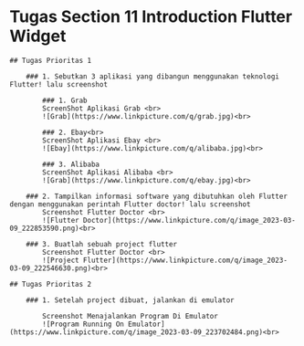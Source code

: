 # Tugas Section 11 Introduction Flutter Widget

    ## Tugas Prioritas 1

        ### 1. Sebutkan 3 aplikasi yang dibangun menggunakan teknologi Flutter! lalu screenshot
            
            ### 1. Grab
            ScreenShot Aplikasi Grab <br>
            ![Grab](https://www.linkpicture.com/q/grab.jpg)<br>

            ### 2. Ebay<br>
            ScreenShot Aplikasi Ebay <br>
            ![Ebay](https://www.linkpicture.com/q/alibaba.jpg)<br>

            ### 3. Alibaba
            ScreenShot Aplikasi Alibaba <br>
            ![Grab](https://www.linkpicture.com/q/ebay.jpg)<br>

        ### 2. Tampilkan informasi software yang dibutuhkan oleh Flutter dengan menggunakan perintah Flutter doctor! lalu screenshot
            Screenshot Flutter Doctor <br>
            ![Flutter Doctor](https://www.linkpicture.com/q/image_2023-03-09_222853590.png)<br>

        ### 3. Buatlah sebuah project flutter
            Screenshot Flutter Doctor <br>
            ![Project Flutter](https://www.linkpicture.com/q/image_2023-03-09_222546630.png)<br>

    ## Tugas Prioritas 2

        ### 1. Setelah project dibuat, jalankan di emulator 

            Screenshot Menajalankan Program Di Emulator
            ![Program Running On Emulator](https://www.linkpicture.com/q/image_2023-03-09_223702484.png)<br>

        
